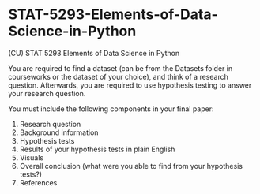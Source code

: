 # STAT-5293-Elements-of-Data-Science-in-Python
(CU) STAT 5293 Elements of Data Science in Python

You are required to find a dataset (can be from the Datasets folder in courseworks or the dataset of your choice), and think of a research question. Afterwards, you are required to use hypothesis testing to answer your research question.

You must include the following components in your final paper:
1. Research question
2. Background information
3. Hypothesis tests
4. Results of your hypothesis tests in plain English
5. Visuals
6. Overall conclusion (what were you able to find from your hypothesis tests?)
7. References

